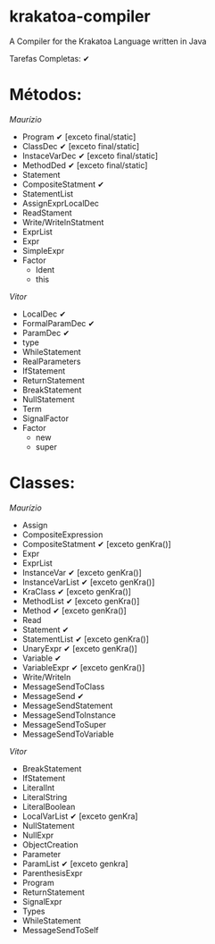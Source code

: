# krakatoa-compiler
A Compiler for the Krakatoa Language written in Java

Tarefas Completas: ✔

Métodos:
================

*Maurízio*
* Program ✔ [exceto final/static]
* ClassDec ✔ [exceto final/static]
* InstaceVarDec ✔ [exceto final/static]
* MethodDed ✔ [exceto final/static]
* Statement
* CompositeStatment ✔
* StatementList
* AssignExprLocalDec
* ReadStament
* Write/WritelnStatment
* ExprList
* Expr
* SimpleExpr
* Factor
    * Ident
    * this

*Vitor*
* LocalDec ✔
* FormalParamDec ✔
* ParamDec ✔
* type
* WhileStatement
* RealParameters
* IfStatement
* ReturnStatement
* BreakStatement
* NullStatement
* Term
* SignalFactor
* Factor
    * new
    * super

Classes:
================

*Maurízio*
* Assign
* CompositeExpression
* CompositeStatment ✔ [exceto genKra()]
* Expr
* ExprList
* InstanceVar ✔ [exceto genKra()]
* InstanceVarList ✔ [exceto genKra()]
* KraClass ✔ [exceto genKra()]
* MethodList ✔ [exceto genKra()]
* Method ✔ [exceto genKra()]
* Read
* Statement ✔
* StatementList ✔ [exceto genKra()]
* UnaryExpr ✔ [exceto genKra()]
* Variable ✔
* VariableExpr ✔ [exceto genKra()]
* Write/Writeln
* MessageSendToClass
* MessageSend ✔
* MessageSendStatement
* MessageSendToInstance
* MessageSendToSuper
* MessageSendToVariable

*Vitor*
* BreakStatement
* IfStatement
* LiteralInt
* LiteralString
* LiteralBoolean
* LocalVarList ✔ [exceto genKra]
* NullStatement
* NullExpr
* ObjectCreation
* Parameter
* ParamList ✔ [exceto genkra]
* ParenthesisExpr
* Program
* ReturnStatement
* SignalExpr
* Types
* WhileStatement
* MessageSendToSelf
